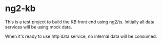 # ng2-kb
This is a test project to build the KB front end using ng2/ts. 
Initially all data services will be using mock data.

When it's ready to use http data service, no internal data will be consumed.
